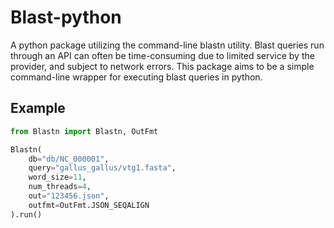 # Blast-python

A python package utilizing the command-line blastn utility. Blast queries run through an API can often be time-consuming due to limited service by the provider, and subject to network errors. This package aims to be a simple command-line wrapper for executing blast queries in python. 

## Example
```python
from Blastn import Blastn, OutFmt

Blastn(
    db="db/NC_000001", 
    query="gallus_gallus/vtg1.fasta", 
    word_size=11, 
    num_threads=4, 
    out="123456.json", 
    outfmt=OutFmt.JSON_SEQALIGN
).run()
```
